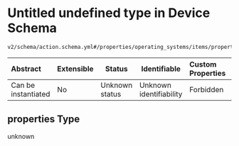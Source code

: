 # Untitled undefined type in Device Schema

```txt
v2/schema/action.schema.yml#/properties/operating_systems/items/properties/steps/items/properties/actions/items/oneOf/17/properties/adb:format/properties
```




| Abstract            | Extensible | Status         | Identifiable            | Custom Properties | Additional Properties | Access Restrictions | Defined In                                                           |
| :------------------ | ---------- | -------------- | ----------------------- | :---------------- | --------------------- | ------------------- | -------------------------------------------------------------------- |
| Can be instantiated | No         | Unknown status | Unknown identifiability | Forbidden         | Allowed               | none                | [device.schema.json\*](../device.schema.json "open original schema") |

## properties Type

unknown
